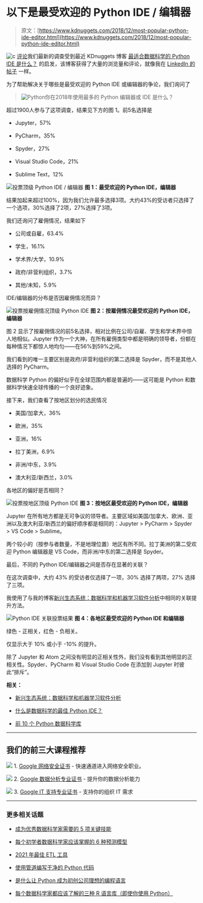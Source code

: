 # 以下是最受欢迎的 Python IDE / 编辑器

> 原文：[https://www.kdnuggets.com/2018/12/most-popular-python-ide-editor.html](https://www.kdnuggets.com/2018/12/most-popular-python-ide-editor.html)

![c](../Images/3d9c022da2d331bb56691a9617b91b90.png) [评论](#comments)我们最新的调查受到最近 KDnuggets 博客 [最适合数据科学的 Python IDE 是什么？](/2018/11/best-python-ide-data-science.html) 的启发，该博客获得了大量的浏览量和评论，就像我在 [LinkedIn 的帖子](https://www.linkedin.com/feed/update/urn:li:activity:6468481295524651008) 一样。

为了帮助解决关于哪些是最受欢迎的 Python IDE 或编辑器的争论，我们询问了

> ![Python](../Images/dbc3374f77d8d39a439bacaca874664e.png)你在2018年使用最多的 Python 编辑器或 IDE 是什么？

超过1900人参与了这项调查，结果见下方的图 1。前5名选择是

+   Jupyter，57%

+   PyCharm，35%

+   Spyder，27%

+   Visual Studio Code，21%

+   Sublime Text，12%

![投票顶级 Python IDE / 编辑器](../Images/08e83b9f665c35d007f1e8aefec33792.png) **图 1：最受欢迎的 Python IDE，编辑器**

结果加起来超过100%，因为我们允许最多选择3项。大约43%的受访者只选择了一个选项，30%选择了2项，27%选择了3项。

我们还询问了雇佣情况，结果如下

+   公司或自雇，63.4%

+   学生，16.1%

+   学术界/大学，10.9%

+   政府/非营利组织，3.7%

+   其他/未知，5.9%

IDE/编辑器的分布是否因雇佣情况而异？

![投票按雇佣情况顶级 Python IDE](../Images/f79d3171e6541d9f87d190cde644631e.png) **图 2：按雇佣情况最受欢迎的 Python IDE，编辑器**

图 2 显示了按雇佣情况的前5名选择，相对比例在公司/自雇、学生和学术界中惊人地相似。Jupyter 作为一个大神，在所有雇佣类型中都是明确的领导者，份额在每种情况下都惊人地均匀——在56%到59%之间。

我们看到的唯一主要区别是政府/非营利组织的第二选择是 Spyder，而不是其他人选择的 PyCharm。

数据科学 Python 的偏好似乎在全球范围内都是普遍的——这可能是 Python 和数据科学快速全球传播的一个良好迹象。

接下来，我们查看了按地区划分的选民情况

+   美国/加拿大，36%

+   欧洲，35%

+   亚洲，16%

+   拉丁美洲，6.9%

+   非洲/中东，3.9%

+   澳大利亚/新西兰，3.0%

各地区的偏好是否相同？

![投票按地区顶级 Python IDE](../Images/ebf97c059fb71b4b5247d0dcf880ebc3.png) **图 3：按地区最受欢迎的 Python IDE，编辑器**

Jupyter 在所有地方都是无可争议的领导者。主要区域如美国/加拿大、欧洲、亚洲以及澳大利亚/新西兰的偏好顺序都是相同的：Jupyter > PyCharm > Spyder > VS Code > Sublime。

两个较小的（按参与者数量，不是地理位置）地区有所不同。拉丁美洲的第二受欢迎 Python 编辑器是 VS Code，而非洲/中东的第二选择是 Spyder。

最后，不同的 Python IDE/编辑器之间是否存在显著的关联？

在这次调查中，大约 43% 的受访者仅选择了一项，30% 选择了两项，27% 选择了三项。

我使用了与我的博客[新兴生态系统：数据科学和机器学习软件分析](/2017/06/ecosystem-data-science-machine-learning-software.html)中相同的关联提升方法。

![Python IDE 关联投票结果](../Images/ed4c7b2c8e3148c6bf0a0fff321f73a9.png) **图 4：各地区最受欢迎的 Python IDE 和编辑器**

绿色 - 正相关，红色 - 负相关。

仅显示大于 10% 或小于 -10% 的提升。

除了 Jupyter 和 Atom 之间没有明显的正相关性外，我们没有看到其他明显的正相关性。Spyder、PyCharm 和 Visual Studio Code 在添加到 Jupyter 时彼此“排斥”。

**相关：**

+   [新兴生态系统：数据科学和机器学习软件分析](/2017/06/ecosystem-data-science-machine-learning-software.html)

+   [什么是数据科学的最佳 Python IDE？](/2018/11/best-python-ide-data-science.html)

+   [前 10 个 Python 数据科学库](/2018/11/top-python-data-science-libraries.html)

* * *

## 我们的前三大课程推荐

![](../Images/0244c01ba9267c002ef39d4907e0b8fb.png) 1\. [Google 网络安全证书](https://www.kdnuggets.com/google-cybersecurity) - 快速通道进入网络安全职业。

![](../Images/e225c49c3c91745821c8c0368bf04711.png) 2\. [Google 数据分析专业证书](https://www.kdnuggets.com/google-data-analytics) - 提升你的数据分析能力

![](../Images/0244c01ba9267c002ef39d4907e0b8fb.png) 3\. [Google IT 支持专业证书](https://www.kdnuggets.com/google-itsupport) - 支持你的组织 IT 需求

* * *

### 更多相关话题

+   [成为优秀数据科学家需要的 5 项关键技能](https://www.kdnuggets.com/2021/12/5-key-skills-needed-become-great-data-scientist.html)

+   [每个初学者数据科学家应该掌握的 6 种预测模型](https://www.kdnuggets.com/2021/12/6-predictive-models-every-beginner-data-scientist-master.html)

+   [2021 年最佳 ETL 工具](https://www.kdnuggets.com/2021/12/mozart-best-etl-tools-2021.html)

+   [使用管道编写干净的 Python 代码](https://www.kdnuggets.com/2021/12/write-clean-python-code-pipes.html)

+   [是什么让 Python 成为初创公司理想的编程语言](https://www.kdnuggets.com/2021/12/makes-python-ideal-programming-language-startups.html)

+   [每个数据科学家都应该了解的三种 R 语言库（即使你使用 Python）](https://www.kdnuggets.com/2021/12/three-r-libraries-every-data-scientist-know-even-python.html)
